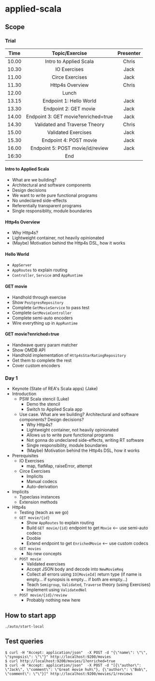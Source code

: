 # applied-scala

## Scope

### Trial

| Time | Topic/Exercise | Presenter
| :---: | :---: | :--:
| 10.00 | Intro to Applied Scala | Chris
| 10.30 | IO Exercises | Jack
| 11.00 | Circe Exercises | Jack
| 11.30 | Http4s Overview | Chris
| 12.00 | Lunch |
| 13.15 | Endpoint 1: Hello World | Jack
| 13.30 | Endpoint 2: GET movie | Jack
| 14.00 | Endpoint 3: GET movie?enriched=true | Jack
| 14.30 | Validated and Traverse Theory | Chris
| 15.00 | Validated Exercises | Jack
| 15.30 | Endpoint 4: POST movie | Jack
| 16.00 | Endpoint 5: POST movie/id/review | Jack
| 16:30 | End |

#### Intro to Applied Scala

- What are we building?
- Architectural and software components
- Design decisions
- We want to write pure functional programs
- No undeclared side-effects
- Referentially transparent programs
- Single responsiblity, module boundaries

#### Http4s Overview

- Why Http4s?
- Lightweight container, not heavily opinionated
- (Maybe) Motivation behind the Http4s DSL, how it works


#### Hello World

- `AppServer`
- `AppRoutes` to explain routing
- `Controller`, `Service` and `AppRuntime`

#### GET movie

- Handhold through exercise
- Show `PostgresRepository`
- Complete `GetMovieService` to pass test
- Complete `GetMovieController`
- Complete semi-auto encoders
- Wire everything up in `AppRuntime`

#### GET movie?enriched=true

- Handwave query param matcher
- Show OMDB API
- Handhold implementation of `Http4sStarRatingRepository`
- Get them to complete the rest
- Cover custom encoders

### Day 1

- Keynote (State of REA's Scala apps) (Jake)
- Introduction
  - PSW Scala stencil (Luke)
    - Demo the stencil
    - Switch to Applied Scala app  
  - Use case. What are we building? Architectural and software components? Design decisions?
    - Why Http4s?
    - Lightweight container, not heavily opinionated
    - Allows us to write pure functional programs
    - Not gonna do undeclared side-effects, writing RT software
    - Single responsibility, module boundaries
    - (Maybe) Motivation behind the Http4s DSL, how it works
- Prerequisites
  - IO Exercises
    - map, flatMap, raiseError, attempt
  - Circe Exercises
    - Implicits
    - Manual codecs
    - Auto-derivation
- Implicits
  - Typeclass instances
  - Extension methods
- Http4s
  - Testing (teach as we go)
  - `GET movie/{id}`
    - Show `AppRoutes` to explain routing
    - Build `GET movie/{id}` endpoint to get `Movie` <-- use semi-auto codecs
    - Doobie
    - Extend endpoint to get `EnrichedMovie` <-- use custom codecs
  - `GET movies`
    - No new concepts
  - `POST movie`
    - Validated exercises
    - Accept JSON body and decode into `NewMovieReq`
    - Collect all errors using `IO[MovieId]` return type (if name is empty... if synopsis is empty... if both are empty...) 
    - Teach `Semigroup`, `Validated`, `Traverse` theory (using Exercises)
    - Implement using `ValidatedNel`
  - `POST movie/{id}/review`
    - Probably nothing new here


## How to start app

```
./auto/start-local
```

## Test queries

```
$ curl -H "Accept: application/json"  -X POST -d "{\"name\": \"\", \"synopsis\": \"\"}" http://localhost:9200/movies
$ curl http://localhost:9200/movies/1?enriched=true
$ curl -H "Accept: application/json"  -X POST -d "[{\"author\": \"Jack\", \"comment\": \"Great movie huh\"}, {\"author\": \"Bob\", \"comment\": \"\"}]" http://localhost:9200/movies/1/reviews
```
